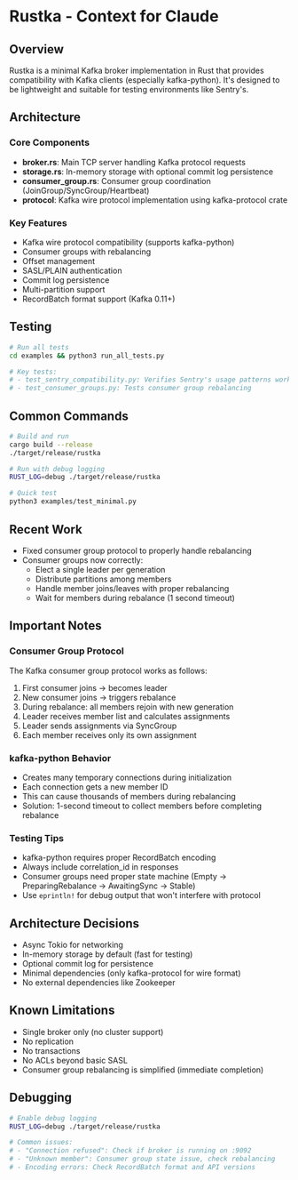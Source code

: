 # Rustka - Context for Claude

## Overview
Rustka is a minimal Kafka broker implementation in Rust that provides compatibility with Kafka clients (especially kafka-python). It's designed to be lightweight and suitable for testing environments like Sentry's.

## Architecture

### Core Components
- **broker.rs**: Main TCP server handling Kafka protocol requests
- **storage.rs**: In-memory storage with optional commit log persistence
- **consumer_group.rs**: Consumer group coordination (JoinGroup/SyncGroup/Heartbeat)
- **protocol**: Kafka wire protocol implementation using kafka-protocol crate

### Key Features
- Kafka wire protocol compatibility (supports kafka-python)
- Consumer groups with rebalancing
- Offset management
- SASL/PLAIN authentication
- Commit log persistence
- Multi-partition support
- RecordBatch format support (Kafka 0.11+)

## Testing
```bash
# Run all tests
cd examples && python3 run_all_tests.py

# Key tests:
# - test_sentry_compatibility.py: Verifies Sentry's usage patterns work
# - test_consumer_groups.py: Tests consumer group rebalancing
```

## Common Commands
```bash
# Build and run
cargo build --release
./target/release/rustka

# Run with debug logging
RUST_LOG=debug ./target/release/rustka

# Quick test
python3 examples/test_minimal.py
```

## Recent Work
- Fixed consumer group protocol to properly handle rebalancing
- Consumer groups now correctly:
  - Elect a single leader per generation
  - Distribute partitions among members
  - Handle member joins/leaves with proper rebalancing
  - Wait for members during rebalance (1 second timeout)

## Important Notes

### Consumer Group Protocol
The Kafka consumer group protocol works as follows:
1. First consumer joins → becomes leader
2. New consumer joins → triggers rebalance
3. During rebalance: all members rejoin with new generation
4. Leader receives member list and calculates assignments
5. Leader sends assignments via SyncGroup
6. Each member receives only its own assignment

### kafka-python Behavior
- Creates many temporary connections during initialization
- Each connection gets a new member ID
- This can cause thousands of members during rebalancing
- Solution: 1-second timeout to collect members before completing rebalance

### Testing Tips
- kafka-python requires proper RecordBatch encoding
- Always include correlation_id in responses
- Consumer groups need proper state machine (Empty → PreparingRebalance → AwaitingSync → Stable)
- Use `eprintln!` for debug output that won't interfere with protocol

## Architecture Decisions
- Async Tokio for networking
- In-memory storage by default (fast for testing)
- Optional commit log for persistence
- Minimal dependencies (only kafka-protocol for wire format)
- No external dependencies like Zookeeper

## Known Limitations
- Single broker only (no cluster support)
- No replication
- No transactions
- No ACLs beyond basic SASL
- Consumer group rebalancing is simplified (immediate completion)

## Debugging
```bash
# Enable debug logging
RUST_LOG=debug ./target/release/rustka

# Common issues:
# - "Connection refused": Check if broker is running on :9092
# - "Unknown member": Consumer group state issue, check rebalancing
# - Encoding errors: Check RecordBatch format and API versions
```